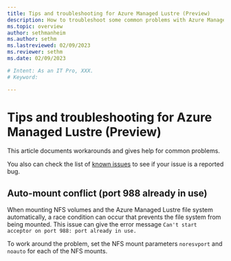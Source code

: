 ```yaml
---
title: Tips and troubleshooting for Azure Managed Lustre (Preview)
description: How to troubleshoot some common problems with Azure Managed Lustre file systems.
ms.topic: overview
author: sethmanheim
ms.author: sethm 
ms.lastreviewed: 02/09/2023
ms.reviewer: sethm
ms.date: 02/09/2023

# Intent: As an IT Pro, XXX.
# Keyword: 

---
```

# Tips and troubleshooting for Azure Managed Lustre (Preview)

<!--STATUS: Ported as is from private preview.-->

This article documents workarounds and gives help for common problems.

You also can check the list of [known issues](amlfs-known-issues-preview.md) to see if your issue is a reported bug.

## Auto-mount conflict (port 988 already in use)

When mounting NFS volumes and the Azure Managed Lustre file system automatically, a race condition can occur that prevents the file system from being mounted. This issue can give the error message `Can't start acceptor on port 988: port already in use.`

To work around the problem, set the NFS mount parameters `noresvport` and `noauto` for each of the NFS mounts.
